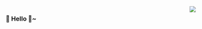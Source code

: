 
<img align="right" src="https://github-readme-stats.vercel.app/api?username=Soldier-l-c&show_icons=true&icon_color=CE1D2D&text_color=718096&bg_color=ffffff&hide_title=true&theme=highcontrast" /> 

### 👋 Hello 👻~

